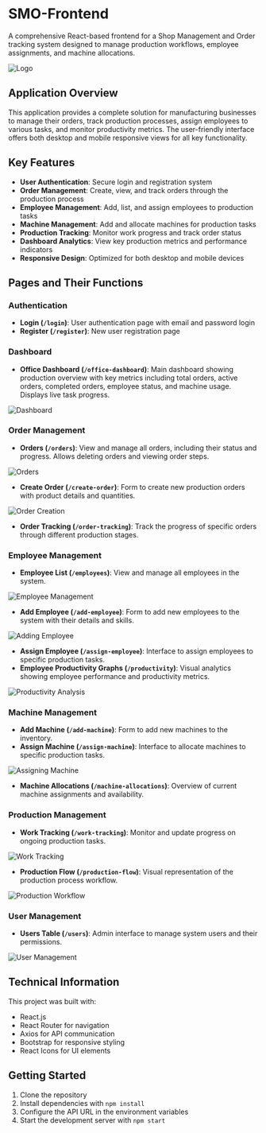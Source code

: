 # SMO-Frontend

A comprehensive React-based frontend for a Shop Management and Order tracking system designed to manage production workflows, employee assignments, and machine allocations.

![Logo](./src/assets/logo.png)

## Application Overview

This application provides a complete solution for manufacturing businesses to manage their orders, track production processes, assign employees to various tasks, and monitor productivity metrics. The user-friendly interface offers both desktop and mobile responsive views for all key functionality.

## Key Features

- **User Authentication**: Secure login and registration system
- **Order Management**: Create, view, and track orders through the production process
- **Employee Management**: Add, list, and assign employees to production tasks
- **Machine Management**: Add and allocate machines for production tasks
- **Production Tracking**: Monitor work progress and track order status
- **Dashboard Analytics**: View key production metrics and performance indicators
- **Responsive Design**: Optimized for both desktop and mobile devices

## Pages and Their Functions

### Authentication

- **Login (`/login`)**: User authentication page with email and password login
- **Register (`/register`)**: New user registration page

### Dashboard

- **Office Dashboard (`/office-dashboard`)**: Main dashboard showing production overview with key metrics including total orders, active orders, completed orders, employee status, and machine usage. Displays live task progress.

![Dashboard](./screenshots/dashboard.png)

### Order Management

- **Orders (`/orders`)**: View and manage all orders, including their status and progress. Allows deleting orders and viewing order steps.

![Orders](./screenshots/orders.png)

- **Create Order (`/create-order`)**: Form to create new production orders with product details and quantities.

![Order Creation](./screenshots/order%20creation.png)

- **Order Tracking (`/order-tracking`)**: Track the progress of specific orders through different production stages.

### Employee Management

- **Employee List (`/employees`)**: View and manage all employees in the system.

![Employee Management](./screenshots/employee%20management.png)

- **Add Employee (`/add-employee`)**: Form to add new employees to the system with their details and skills.

![Adding Employee](./screenshots/adding%20employee.png)

- **Assign Employee (`/assign-employee`)**: Interface to assign employees to specific production tasks.
- **Employee Productivity Graphs (`/productivity`)**: Visual analytics showing employee performance and productivity metrics.

![Productivity Analysis](./screenshots/productivity%20analysis.png)

### Machine Management

- **Add Machine (`/add-machine`)**: Form to add new machines to the inventory.
- **Assign Machine (`/assign-machine`)**: Interface to allocate machines to specific production tasks.

![Assigning Machine](./screenshots/assigning%20machine.png)

- **Machine Allocations (`/machine-allocations`)**: Overview of current machine assignments and availability.

### Production Management

- **Work Tracking (`/work-tracking`)**: Monitor and update progress on ongoing production tasks.

![Work Tracking](./screenshots/work%20tracking.png)

- **Production Flow (`/production-flow`)**: Visual representation of the production process workflow.

![Production Workflow](./screenshots/production%20workflow.png)

### User Management

- **Users Table (`/users`)**: Admin interface to manage system users and their permissions.

![User Management](./screenshots/user%20management.png)

## Technical Information

This project was built with:
- React.js
- React Router for navigation
- Axios for API communication
- Bootstrap for responsive styling
- React Icons for UI elements

## Getting Started

1. Clone the repository
2. Install dependencies with `npm install`
3. Configure the API URL in the environment variables
4. Start the development server with `npm start`
